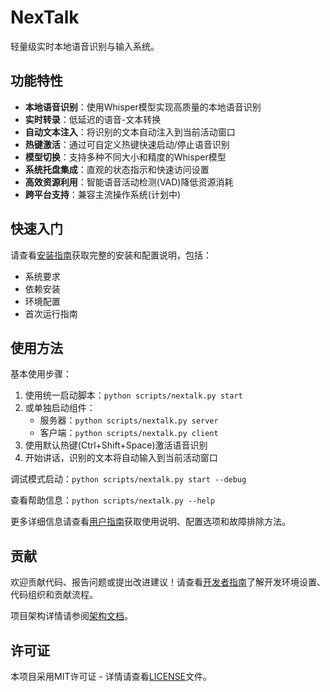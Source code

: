 # NexTalk

轻量级实时本地语音识别与输入系统。

## 功能特性

- **本地语音识别**：使用Whisper模型实现高质量的本地语音识别
- **实时转录**：低延迟的语音-文本转换
- **自动文本注入**：将识别的文本自动注入到当前活动窗口
- **热键激活**：通过可自定义热键快速启动/停止语音识别
- **模型切换**：支持多种不同大小和精度的Whisper模型
- **系统托盘集成**：直观的状态指示和快速访问设置
- **高效资源利用**：智能语音活动检测(VAD)降低资源消耗
- **跨平台支持**：兼容主流操作系统(计划中)

## 快速入门

请查看[安装指南](docs/setup_guide.md)获取完整的安装和配置说明，包括：

- 系统要求
- 依赖安装
- 环境配置
- 首次运行指南

## 使用方法

基本使用步骤：

1. 使用统一启动脚本：`python scripts/nextalk.py start`
2. 或单独启动组件：
   - 服务器：`python scripts/nextalk.py server`
   - 客户端：`python scripts/nextalk.py client`
3. 使用默认热键(Ctrl+Shift+Space)激活语音识别
4. 开始讲话，识别的文本将自动输入到当前活动窗口

调试模式启动：`python scripts/nextalk.py start --debug`

查看帮助信息：`python scripts/nextalk.py --help`

更多详细信息请查看[用户指南](docs/user_guide.md)获取使用说明、配置选项和故障排除方法。

## 贡献

欢迎贡献代码、报告问题或提出改进建议！请查看[开发者指南](docs/developer_guide.md)了解开发环境设置、代码组织和贡献流程。

项目架构详情请参阅[架构文档](docs/architecture.md)。

## 许可证

本项目采用MIT许可证 - 详情请查看[LICENSE](LICENSE)文件。 